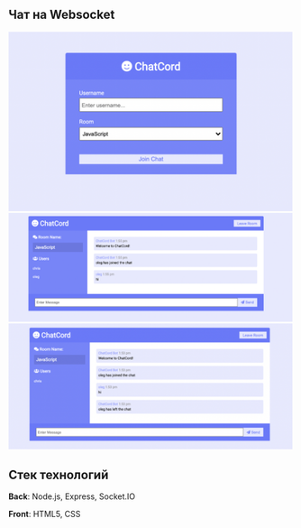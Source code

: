 ## Чат на Websocket

<img src="pictures/main.png" alt="" width="600"/>

<img src="pictures/room1.png" alt="" width="600"/>

<img src="pictures/room2.png" alt="" width="600"/>

## Стек технологий 

**Back**: Node.js, Express, Socket.IO

**Front**: HTML5, CSS
